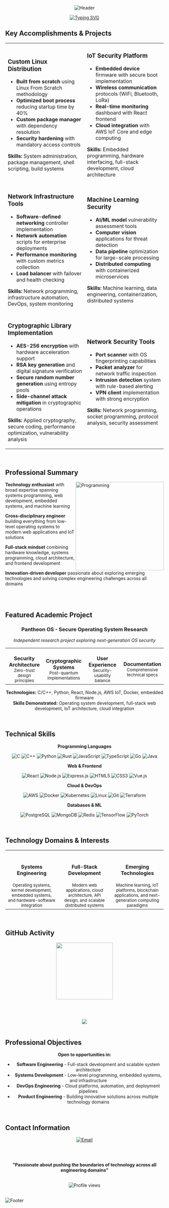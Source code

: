 <div align="center">

![Header](https://capsule-render.vercel.app/api?type=waving&color=gradient&customColorList=0,2,2,5,30&height=220&section=header&text=Benjamin%20Black&fontSize=48&fontColor=ffffff&animation=fadeIn&fontAlignY=40&desc=Bug%20Exterminator%20%7C%20Threat%20Whisperer&descAlignY=60&descAlign=50)


[![Typing SVG](https://readme-typing-svg.herokuapp.com?font=Inter&weight=500&size=20&duration=3500&pause=1200&color=8B5CF6&center=true&vCenter=true&width=700&lines=Full-Stack+Developer+%E2%80%A2+Systems+Engineer+%E2%80%A2+Security+Researcher;Passionate+about+All+Forms+of+Technology+%26+Engineering;Building+Everything+from+Hardware+to+Web+Applications)](https://git.io/typing-svg)

</div>


## Key Accomplishments & Projects

<div align="center">

<table>
<tr>
<td width="50%">

### **Custom Linux Distribution**
- **Built from scratch** using Linux From Scratch methodology
- **Optimized boot process** reducing startup time by 40%
- **Custom package manager** with dependency resolution
- **Security hardening** with mandatory access controls

**Skills:** System administration, package management, shell scripting, build systems

</td>
<td width="50%">

### **IoT Security Platform**
- **Embedded device** firmware with secure boot implementation
- **Wireless communication** protocols (WiFi, Bluetooth, LoRa)
- **Real-time monitoring** dashboard with React frontend
- **Cloud integration** with AWS IoT Core and edge computing

**Skills:** Embedded programming, hardware interfacing, full-stack development, cloud architecture

</td>
</tr>
<tr>
<td width="50%">

### **Network Infrastructure Tools**
- **Software-defined networking** controller implementation
- **Network automation** scripts for enterprise deployments  
- **Performance monitoring** with custom metrics collection
- **Load balancer** with failover and health checking

**Skills:** Network programming, infrastructure automation, DevOps, system monitoring

</td>
<td width="50%">

### **Machine Learning Security**
- **AI/ML model** vulnerability assessment tools
- **Computer vision** applications for threat detection
- **Data pipeline** optimization for large-scale processing
- **Distributed computing** with containerized microservices

**Skills:** Machine learning, data engineering, containerization, distributed systems

</td>
</tr>
<tr>
<td width="50%">

### **Cryptographic Library Implementation**
- **AES-256 encryption** with hardware acceleration support
- **RSA key generation** and digital signature verification
- **Secure random number generation** using entropy pools
- **Side-channel attack mitigation** in cryptographic operations

**Skills:** Applied cryptography, secure coding, performance optimization, vulnerability analysis

</td>
<td width="50%">

### **Network Security Tools**
- **Port scanner** with OS fingerprinting capabilities
- **Packet analyzer** for network traffic inspection
- **Intrusion detection** system with rule-based alerting
- **VPN client** implementation with strong encryption

**Skills:** Network programming, socket programming, protocol analysis, security assessment

</td>
</tr>
</table>

</div>

<br>

## Professional Summary

<img align="right" alt="Programming" width="280" src="https://raw.githubusercontent.com/abhisheknaiidu/abhisheknaiidu/master/code.gif">

**Technology enthusiast** with broad expertise spanning systems programming, web development, embedded systems, and machine learning

**Cross-disciplinary engineer** building everything from low-level operating systems to modern web applications and IoT solutions

**Full-stack mindset** combining hardware knowledge, systems programming, cloud architecture, and frontend development

**Innovation-driven developer** passionate about exploring emerging technologies and solving complex engineering challenges across all domains

<br clear="right"/>

<br>

## Featured Academic Project

<div align="center">

### **Pantheon OS - Secure Operating System Research**
*Independent research project exploring next-generation OS security*

<table>
<tr>
<td align="center" width="25%">
<br><strong>Security Architecture</strong>
<br><sub>Zero-trust design principles</sub>
</td>
<td align="center" width="25%">
<br><strong>Cryptographic Systems</strong>
<br><sub>Post-quantum implementations</sub>
</td>
<td align="center" width="25%">
<br><strong>User Experience</strong>
<br><sub>Security-usability balance</sub>
</td>
<td align="center" width="25%">
<br><strong>Documentation</strong>
<br><sub>Comprehensive technical specs</sub>
</td>
</tr>
</table>

**Technologies:** C/C++, Python, React, Node.js, AWS IoT, Docker, embedded firmware  
**Skills Demonstrated:** Operating system development, full-stack web development, IoT architecture, cloud integration

</div>

<br>

## Technical Skills

<div align="center">

**Programming Languages**

![C](https://img.shields.io/badge/C-00599C?style=for-the-badge&logo=c&logoColor=white)
![C++](https://img.shields.io/badge/C++-00599C?style=for-the-badge&logo=cplusplus&logoColor=white)
![Python](https://img.shields.io/badge/Python-3776AB?style=for-the-badge&logo=python&logoColor=white)
![Rust](https://img.shields.io/badge/Rust-000000?style=for-the-badge&logo=rust&logoColor=white)
![JavaScript](https://img.shields.io/badge/JavaScript-F7DF1E?style=for-the-badge&logo=javascript&logoColor=black)
![TypeScript](https://img.shields.io/badge/TypeScript-007ACC?style=for-the-badge&logo=typescript&logoColor=white)
![Go](https://img.shields.io/badge/Go-00ADD8?style=for-the-badge&logo=go&logoColor=white)
![Java](https://img.shields.io/badge/Java-ED8B00?style=for-the-badge&logo=java&logoColor=white)

**Web & Frontend**

![React](https://img.shields.io/badge/React-20232A?style=for-the-badge&logo=react&logoColor=61DAFB)
![Node.js](https://img.shields.io/badge/Node.js-43853D?style=for-the-badge&logo=node.js&logoColor=white)
![Express.js](https://img.shields.io/badge/Express.js-404D59?style=for-the-badge)
![HTML5](https://img.shields.io/badge/HTML5-E34F26?style=for-the-badge&logo=html5&logoColor=white)
![CSS3](https://img.shields.io/badge/CSS3-1572B6?style=for-the-badge&logo=css3&logoColor=white)
![Vue.js](https://img.shields.io/badge/Vue.js-35495E?style=for-the-badge&logo=vue.js&logoColor=4FC08D)

**Cloud & DevOps**

![AWS](https://img.shields.io/badge/AWS-232F3E?style=for-the-badge&logo=amazon-aws&logoColor=white)
![Docker](https://img.shields.io/badge/Docker-2496ED?style=for-the-badge&logo=docker&logoColor=white)
![Kubernetes](https://img.shields.io/badge/Kubernetes-326CE5?style=for-the-badge&logo=kubernetes&logoColor=white)
![Linux](https://img.shields.io/badge/Linux-FCC624?style=for-the-badge&logo=linux&logoColor=black)
![Git](https://img.shields.io/badge/Git-F05032?style=for-the-badge&logo=git&logoColor=white)
![Terraform](https://img.shields.io/badge/Terraform-7B42BC?style=for-the-badge&logo=terraform&logoColor=white)

**Databases & ML**

![PostgreSQL](https://img.shields.io/badge/PostgreSQL-316192?style=for-the-badge&logo=postgresql&logoColor=white)
![MongoDB](https://img.shields.io/badge/MongoDB-4EA94B?style=for-the-badge&logo=mongodb&logoColor=white)
![Redis](https://img.shields.io/badge/Redis-DC382D?style=for-the-badge&logo=redis&logoColor=white)
![TensorFlow](https://img.shields.io/badge/TensorFlow-FF6F00?style=for-the-badge&logo=TensorFlow&logoColor=white)
![PyTorch](https://img.shields.io/badge/PyTorch-EE4C2C?style=for-the-badge&logo=PyTorch&logoColor=white)

</div>

<br>

## Technology Domains & Interests

<div align="center">

<table>
<tr>
<td align="center" width="33%">
<br><br>
<strong>Systems Engineering</strong>
<br><br>
<sub>Operating systems, kernel development, embedded systems, and hardware-software integration</sub>
</td>
<td align="center" width="33%">
<br><br>
<strong>Full-Stack Development</strong>
<br><br>
<sub>Modern web applications, cloud architecture, API design, and scalable distributed systems</sub>
</td>
<td align="center" width="33%">
<br><br>
<strong>Emerging Technologies</strong>
<br><br>
<sub>Machine learning, IoT platforms, blockchain applications, and next-generation computing paradigms</sub>
</td>
</tr>
</table>

</div>

<br>

## GitHub Activity

<div align="center">

<img height="180em" src="https://github-readme-stats.vercel.app/api?username=BenjaminBlack3303&show_icons=true&theme=radical&include_all_commits=true&count_private=true&hide_border=true&bg_color=0d1117&title_color=8b5cf6&icon_color=8b5cf6&text_color=ffffff"/>

<br><br>

<img src="https://github-readme-streak-stats.herokuapp.com/?user=BenjaminBlack3303&theme=radical&hide_border=true&background=0d1117&stroke=8b5cf6&ring=8b5cf6&fire=ff6b6b&currStreakLabel=8b5cf6"/>

</div>

<br>

## Professional Objectives

<div align="center">

**Open to opportunities in:**
- **Software Engineering** - Full-stack development and scalable system architecture
- **Systems Development** - Low-level programming, embedded systems, and infrastructure
- **DevOps Engineering** - Cloud platforms, automation, and deployment pipelines  
- **Product Engineering** - Building innovative solutions across multiple technology domains

</div>

<br>

## Contact Information

<div align="center">

<a href="mailto:benjamin.black.3303@gmail.com">
<img src="https://img.shields.io/badge/Email-D14836?style=for-the-badge&logo=gmail&logoColor=white" alt="Email"/>
</a>

<br><br>

**"Passionate about pushing the boundaries of technology across all engineering domains"**

<br>

<img src="https://komarev.com/ghpvc/?username=BenjaminBlack3303&label=Profile%20views&color=8b5cf6&style=flat" alt="Profile views" />

</div>

<br>

![Footer](https://capsule-render.vercel.app/api?type=waving&color=gradient&customColorList=0,2,2,5,30&height=100&section=footer)

